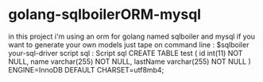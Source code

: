 # golang-sqlboilerORM-mysql
in this project i'm using an orm for golang named sqlboiler and mysql
if you want to generate your own models just tape on command line :
$sqlboiler your-sql-driver
script sql :
Script sql CREATE TABLE test ( id int(11) NOT NULL, name varchar(255) NOT NULL, lastName varchar(255) NOT NULL ) ENGINE=InnoDB DEFAULT CHARSET=utf8mb4;
